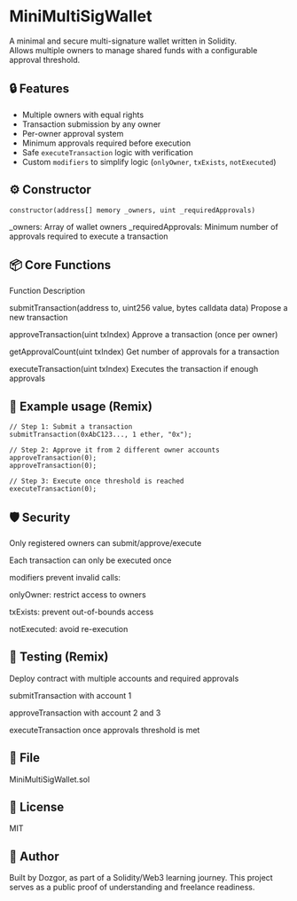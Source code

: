 # MiniMultiSigWallet

A minimal and secure multi-signature wallet written in Solidity.  
Allows multiple owners to manage shared funds with a configurable approval threshold.

## 🔒 Features

- Multiple owners with equal rights
- Transaction submission by any owner
- Per-owner approval system
- Minimum approvals required before execution
- Safe `executeTransaction` logic with verification
- Custom `modifiers` to simplify logic (`onlyOwner`, `txExists`, `notExecuted`)

## ⚙️ Constructor

```solidity
constructor(address[] memory _owners, uint _requiredApprovals)
```
_owners: Array of wallet owners
_requiredApprovals: Minimum number of approvals required to execute a transaction

## 📦 Core Functions

Function	Description

submitTransaction(address to, uint256 value, bytes calldata data)	Propose a new transaction

approveTransaction(uint txIndex)	Approve a transaction (once per owner)

getApprovalCount(uint txIndex)	Get number of approvals for a transaction

executeTransaction(uint txIndex)	Executes the transaction if enough approvals

## 📌 Example usage (Remix)

```solidity
// Step 1: Submit a transaction
submitTransaction(0xAbC123..., 1 ether, "0x");

// Step 2: Approve it from 2 different owner accounts
approveTransaction(0);
approveTransaction(0);

// Step 3: Execute once threshold is reached
executeTransaction(0);
```

## 🛡️ Security

Only registered owners can submit/approve/execute

Each transaction can only be executed once

modifiers prevent invalid calls:

onlyOwner: restrict access to owners

txExists: prevent out-of-bounds access

notExecuted: avoid re-execution

## 🧪 Testing (Remix)

Deploy contract with multiple accounts and required approvals

submitTransaction with account 1

approveTransaction with account 2 and 3

executeTransaction once approvals threshold is met

## 📁 File

MiniMultiSigWallet.sol

## 📜 License

MIT

## 🧠 Author

Built by Dozgor, as part of a Solidity/Web3 learning journey.
This project serves as a public proof of understanding and freelance readiness.
